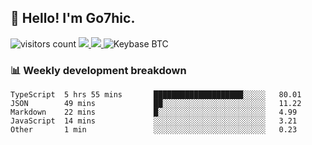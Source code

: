 ## 👋 Hello! I'm Go7hic.

 ![visitors count](https://visitors-by-url-pls-dont-use-this-in-your-repo.vercel.app/Go7hic-github-readme)
 <a href="https://twitter.com/Go7hic">
    <img src="https://img.shields.io/badge/-@Go7hic-1ca0f1?style=flat-square&labelColor=1ca0f1&logo=twitter&logoColor=white&link=https://twitter.com/Go7hic">
   <a/>
   <a href="mailto:gtfx0209@gmail.com">
    <img src="https://img.shields.io/badge/-gtfx0209@gmail.com-c14438?style=flat-square&logo=Gmail&logoColor=white&link=mailto:gtfx0209@gmail.com">
   <a/>
    ![Keybase BTC](https://img.shields.io/keybase/btc/Go7hic)
 <!--
🔭 I’m currently working
🌱 I’m currently learning
💬 Ask me about 
📫 How to reach me: 
⚡ Fun fact: 
-->
 <!--
![My Github Stats](https://github-readme-stats.vercel.app/api?username=Go7hic&show_icons=true&count_private=true)

-->

### 📊 Weekly development breakdown
<!--START_SECTION:waka-->
```text
TypeScript  5 hrs 55 mins       ████████████████████░░░░░   80.01 
JSON        49 mins             ██░░░░░░░░░░░░░░░░░░░░░░░   11.22 
Markdown    22 mins             █░░░░░░░░░░░░░░░░░░░░░░░░   4.99 
JavaScript  14 mins             ░░░░░░░░░░░░░░░░░░░░░░░░░   3.21 
Other       1 min               ░░░░░░░░░░░░░░░░░░░░░░░░░   0.23
```
<!--END_SECTION:waka-->
    

